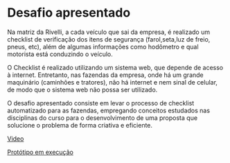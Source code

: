# Desafio apresentado
Na matriz da Rivelli, a cada veículo que sai da empresa, é realizado um checklist de verificação dos itens de segurança (farol,seta,luz de freio, pneus, etc), além de algumas informações como hodômetro e qual motorista está conduzindo o veículo.

O Checklist é realizado utilizando um sistema web, que depende de acesso à internet. Entretanto, nas fazendas da empresa, onde há um grande maquinário (caminhões e tratores), não há internet e nem sinal de celular, de modo que o sistema web não possa ser utilizado.

O desafio apresentado consiste em levar o processo de checklist automatizado para as fazendas, empregando conceitos estudados nas disciplinas do curso para o desenvolvimento de uma proposta que solucione o problema de forma criativa e eficiente.

[Video](http://mjunior.com.br/rivelli/video)

[Protótipo em execução](http://mjunior.com.br/rivelli/mvp)